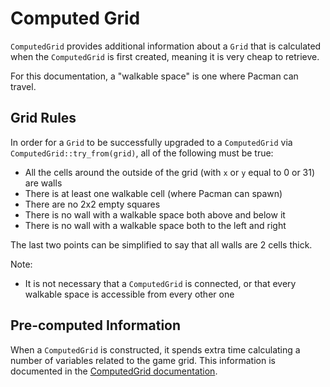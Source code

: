 # Computed Grid

`ComputedGrid` provides additional information about a `Grid` that is calculated when 
the `ComputedGrid` is first created, meaning it is very cheap to retrieve.

For this documentation, a "walkable space" is one where Pacman can travel.

## Grid Rules

In order for a `Grid` to be successfully upgraded to a `ComputedGrid` via `ComputedGrid::try_from(grid)`,
all of the following must be true:
- All the cells around the outside of the grid (with `x` or `y` equal to 0 or 31) are walls
- There is at least one walkable cell (where Pacman can spawn)
- There are no 2x2 empty squares
- There is no wall with a walkable space both above and below it
- There is no wall with a walkable space both to the left and right

The last two points can be simplified to say that all walls are 2 cells thick.

Note:
- It is not necessary that a `ComputedGrid` is connected, or that every walkable space is accessible from every other one

## Pre-computed Information

When a `ComputedGrid` is constructed, it spends extra time calculating a number of variables related to
the game grid. This information is documented in the [ComputedGrid documentation](https://rit-mdrc.github.io/mdrc-pacbot-util/api/mdrc_pacbot_util/grid/struct.ComputedGrid.html).